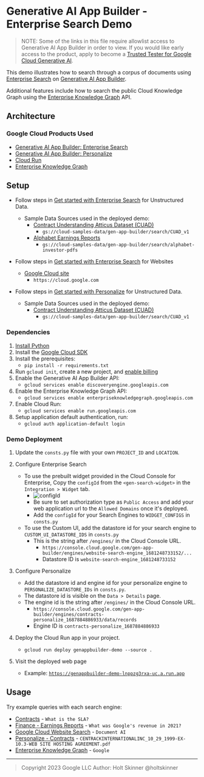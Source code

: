 # Generative AI App Builder - Enterprise Search Demo

> NOTE: Some of the links in this file require allowlist access to Generative AI App Builder in order to view. If you would like early access to the product, apply to become a [Trusted Tester for Google Cloud Generative AI][trustedtester].

This demo illustrates how to search through a corpus of documents using [Enterprise Search][enterprisesearch] on [Generative AI App Builder][genappbuilder].

Additional features include how to search the public Cloud Knowledge Graph using the [Enterprise Knowledge Graph][enterpriseknowledgegraph] API.

## Architecture

### Google Cloud Products Used

- [Generative AI App Builder: Enterprise Search][enterprisesearch]
- [Generative AI App Builder: Personalize][try_personalize]
- [Cloud Run][cloudrun]
- [Enterprise Knowledge Graph][enterpriseknowledgegraph]

## Setup

- Follow steps in [Get started with Enterprise Search][try_search] for Unstructured Data.

  - Sample Data Sources used in the deployed demo:
    - [Contract Understanding Atticus Dataset (CUAD)](https://www.atticusprojectai.org/cuad)
      - `gs://cloud-samples-data/gen-app-builder/search/CUAD_v1`
    - [Alphabet Earnings Reports](https://abc.xyz/investor/)
      - `gs://cloud-samples-data/gen-app-builder/search/alphabet-investor-pdfs`

- Follow steps in [Get started with Enterprise Search][try_search] for Websites

  - [Google Cloud site](https://cloud.google.com)
    - `https://cloud.google.com`

- Follow steps in [Get started with Personalize][try_personalize] for Unstructured Data.

  - Sample Data Sources used in the deployed demo:
    - [Contract Understanding Atticus Dataset (CUAD)](https://www.atticusprojectai.org/cuad)
      - `gs://cloud-samples-data/gen-app-builder/search/CUAD_v1`

### Dependencies

1. [Install Python](https://www.python.org/downloads/)
2. Install the [Google Cloud SDK](https://cloud.google.com/sdk/docs/install)
3. Install the prerequisites:
   - `pip install -r requirements.txt`
4. Run `gcloud init`, create a new project, and
   [enable billing](https://cloud.google.com/billing/docs/how-to/modify-project#enable_billing_for_a_project)
5. Enable the Generative AI App Builder API:
   - `gcloud services enable discoveryengine.googleapis.com`
6. Enable the Enterprise Knowledge Graph API:
   - `gcloud services enable enterpriseknowledgegraph.googleapis.com`
7. Enable Cloud Run:
   - `gcloud services enable run.googleapis.com`
8. Setup application default authentication, run:
   - `gcloud auth application-default login`

### Demo Deployment

1. Update the `consts.py` file with your own `PROJECT_ID` and `LOCATION`.

2. Configure Enterprise Search

   - To use the prebuilt widget provided in the Cloud Console for Enterprise, Copy the `configId` from the `<gen-search-widget>` in the `Integration > Widget` tab.
     - ![configId](img/configId.png)
     - Be sure to set authorization type as `Public Access` and add your web application url to the `Allowed Domains` once it's deployed.
     - Add the `configId` for your Search Engines to `WIDGET_CONFIGS` in `consts.py`
   - To use the Custom UI, add the datastore id for your search engine to `CUSTOM_UI_DATASTORE_IDS` in `consts.py`
     - This is the string after `/engines/` in the Cloud Console URL.
       - `https://console.cloud.google.com/gen-app-builder/engines/website-search-engine_1681248733152/...`
       - Datastore ID is `website-search-engine_1681248733152`

3. Configure Personalize

   - Add the datastore id and engine id for your personalize engine to `PERSONALIZE_DATASTORE_IDs` in `consts.py`.
   - The datastore id is visible on the `Data > Details` page.
   - The engine id is the string after `/engines/` in the Cloud Console URL.
     - `https://console.cloud.google.com/gen-app-builder/engines/contracts-personalize_1687884886933/data/records`
     - Engine ID is `contracts-personalize_1687884886933`

4. Deploy the Cloud Run app in your project.

   - `gcloud run deploy genappbuilder-demo --source .`

5. Visit the deployed web page
   - Example: [`https://genappbuilder-demo-lnppzg3rxa-uc.a.run.app`](https://genappbuilder-demo-lnppzg3rxa-uc.a.run.app)

## Usage

Try example queries with each search engine:

- [Contracts][contract] - `What is the SLA?`
- [Finance - Earnings Reports][finance] - `What was Google's revenue in 2021?`
- [Google Cloud Website Search][websearch] - `Document AI`
- [Personalize - Contracts][personalize] - `CENTRACKINTERNATIONALINC_10_29_1999-EX-10.3-WEB SITE HOSTING AGREEMENT.pdf`
- [Enterprise Knowledge Graph][ekg] - `Google`

---

> Copyright 2023 Google LLC
> Author: Holt Skinner @holtskinner

[genappbuilder]: https://cloud.google.com/generative-ai-app-builder/
[cloudrun]: https://cloud.google.com/run
[enterpriseknowledgegraph]: https://cloud.google.com/enterprise-knowledge-graph/docs/overview
[enterprisesearch]: https://cloud.google.com/enterprise-search
[try_personalize]: https://cloud.google.com/generative-ai-app-builder/docs/try-personalize
[try_search]: https://cloud.google.com/generative-ai-app-builder/docs/try-enterprise-search
[contract]: https://genappbuilder-demo-lnppzg3rxa-uc.a.run.app/
[finance]: https://genappbuilder-demo-lnppzg3rxa-uc.a.run.app/
[websearch]: https://genappbuilder-demo-lnppzg3rxa-uc.a.run.app/search
[personalize]: https://genappbuilder-demo-lnppzg3rxa-uc.a.run.app/personalize
[ekg]: https://genappbuilder-demo-lnppzg3rxa-uc.a.run.app/ekg
[trustedtester]: https://cloud.google.com/ai/earlyaccess/join?hl=en
